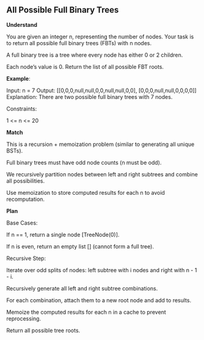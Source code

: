 ## All Possible Full Binary Trees

**Understand**

You are given an integer n, representing the number of nodes.
Your task is to return all possible full binary trees (FBTs) with n nodes.

A full binary tree is a tree where every node has either 0 or 2 children.

Each node’s value is 0.
Return the list of all possible FBT roots.

**Example**:

Input: n = 7
Output: [[0,0,0,null,null,0,0,null,null,0,0], [0,0,0,null,null,0,0,0,0]]
Explanation: There are two possible full binary trees with 7 nodes.

Constraints:

1 <= n <= 20

**Match**

This is a recursion + memoization problem (similar to generating all unique BSTs).

Full binary trees must have odd node counts (n must be odd).

We recursively partition nodes between left and right subtrees and combine all possibilities.

Use memoization to store computed results for each n to avoid recomputation.

**Plan**

Base Cases:

If n == 1, return a single node [TreeNode(0)].

If n is even, return an empty list [] (cannot form a full tree).

Recursive Step:

Iterate over odd splits of nodes: left subtree with i nodes and right with n - 1 - i.

Recursively generate all left and right subtree combinations.

For each combination, attach them to a new root node and add to results.

Memoize the computed results for each n in a cache to prevent reprocessing.

Return all possible tree roots.
